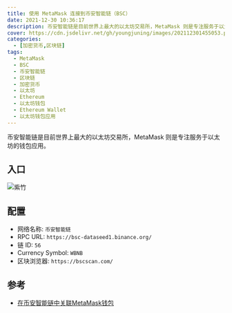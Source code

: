 ```yaml
---
title: 使用 MetaMask 连接到币安智能链（BSC）
date: 2021-12-30 10:36:17
description: 币安智能链是目前世界上最大的以太坊交易所，MetaMask 则是专注服务于以太坊的钱包应用。
cover: https://cdn.jsdelivr.net/gh/youngjuning/images/202112301455053.png
categories:
  - [加密货币,区块链]
tags:
  - MetaMask
  - BSC
  - 币安智能链
  - 区块链
  - 加密货币
  - 以太坊
  - Ethereum
  - 以太坊钱包
  - Ethereum Wallet
  - 以太坊钱包应用
---
```


币安智能链是目前世界上最大的以太坊交易所，MetaMask 则是专注服务于以太坊的钱包应用。

## 入口

![紫竹](https://cdn.jsdelivr.net/gh/youngjuning/images/202112301451827.png)

## 配置

- 网络名称: `币安智能链`
- RPC URL: `https://bsc-dataseed1.binance.org/`
- 链 ID: `56`
- Currency Symbol: `WBNB`
- 区块浏览器: `https://bscscan.com/`

## 参考

- [在币安智能链中关联MetaMask钱包](https://academy.binance.com/zh/articles/connecting-metamask-to-binance-smart-chain)
